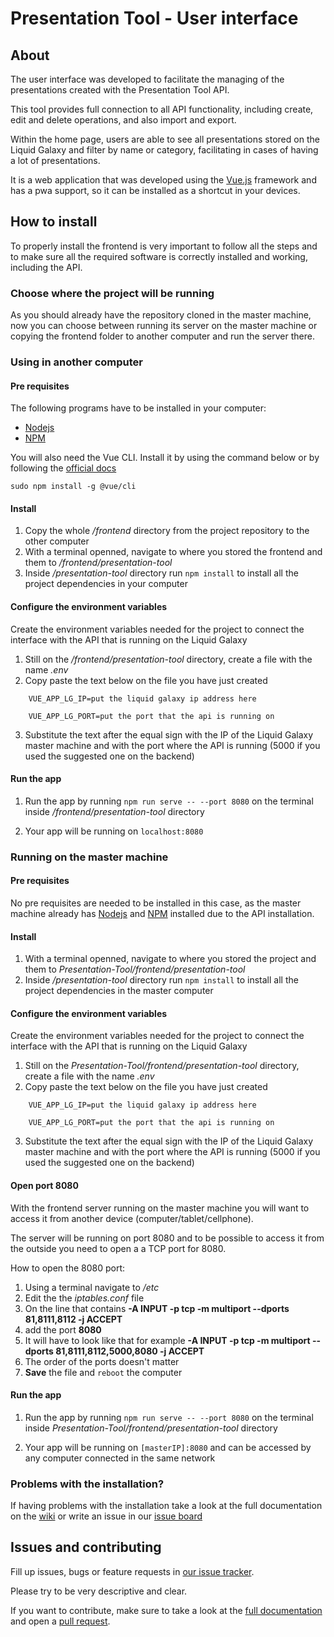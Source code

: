 # Presentation Tool - User interface

## About

The user interface was developed to facilitate the managing of the presentations created with the Presentation Tool API. 

This tool provides full connection to all API functionality, including create, edit and delete operations, and also import and export.

Within the home page, users are able to see all presentations stored on the Liquid Galaxy and filter by name or category, facilitating in cases of having a lot of presentations.

It is a web application that was developed using the [Vue.js](https://vuejs.org/) framework and has a pwa support, so it can be installed as a shortcut in your devices.

## How to install

To properly install the frontend is very important to follow all the steps and to make sure all the required software is correctly installed and working, including the API. 

### Choose where the project will be running

As you should already have the repository cloned in the master machine, now you can choose between running its server on the master machine or copying the frontend folder to another computer and run the server there.

### Using in another computer

#### Pre requisites

The following programs have to be installed in your computer:

* [Nodejs](https://nodejs.org/en/)
* [NPM](https://www.npmjs.com/get-npm)

You will also need the Vue CLI. Install it by using the command below or by following the [official docs](https://cli.vuejs.org/guide/installation.html)

```
sudo npm install -g @vue/cli
```

#### Install

1. Copy the whole */frontend* directory from the project repository to the other computer
2. With a terminal openned, navigate to where you stored the frontend and them to */frontend/presentation-tool*
3. Inside */presentation-tool* directory run ```npm install``` to install all the project dependencies in your computer

#### Configure the environment variables

Create the environment variables needed for the project to connect the interface with the API that is running on the Liquid Galaxy

1. Still on the */frontend/presentation-tool* directory, create a file with the name *.env*
2. Copy paste the text below on the file you have just created

```
    VUE_APP_LG_IP=put the liquid galaxy ip address here
    
    VUE_APP_LG_PORT=put the port that the api is running on
```
3. Substitute the text after the equal sign with the IP of the Liquid Galaxy master machine and with the port where the API is running (5000 if you used the suggested one on the backend)

#### Run the app

1. Run the app by running ```npm run serve -- --port 8080``` on the terminal inside */frontend/presentation-tool* directory

2. Your app will be running on ```localhost:8080```


### Running on the master machine

#### Pre requisites

No pre requisites are needed to be installed in this case, as the master machine already has [Nodejs](https://nodejs.org/en/) and [NPM](https://www.npmjs.com/get-npm) installed due to the API installation.

#### Install

1. With a terminal openned, navigate to where you stored the project and them to *Presentation-Tool/frontend/presentation-tool*
2. Inside */presentation-tool* directory run ```npm install``` to install all the project dependencies in the master computer

#### Configure the environment variables

Create the environment variables needed for the project to connect the interface with the API that is running on the Liquid Galaxy

1. Still on the *Presentation-Tool/frontend/presentation-tool* directory, create a file with the name *.env*
2. Copy paste the text below on the file you have just created

```
    VUE_APP_LG_IP=put the liquid galaxy ip address here
    
    VUE_APP_LG_PORT=put the port that the api is running on
```
3. Substitute the text after the equal sign with the IP of the Liquid Galaxy master machine and with the port where the API is running (5000 if you used the suggested one on the backend)

#### Open port 8080

With the frontend server running on the master machine you will want to access it from another device (computer/tablet/cellphone). 

The server will be running on port 8080 and to be possible to access it from the outside you need to open a a TCP port for 8080.

How to open the 8080 port:

1. Using a terminal navigate to */etc*
2. Edit the the *iptables.conf* file 
3. On the line that contains **-A INPUT -p tcp -m multiport --dports 81,8111,8112 -j ACCEPT**
4. add the port **8080**
5. It will have to look like that for example **-A INPUT -p tcp -m multiport --dports 81,8111,8112,5000,8080 -j ACCEPT**
6. The order of the ports doesn't matter
7. **Save** the file and ```reboot``` the computer

#### Run the app

1. Run the app by running ```npm run serve -- --port 8080``` on the terminal inside *Presentation-Tool/frontend/presentation-tool* directory

2. Your app will be running on ```[masterIP]:8080``` and can be accessed by any computer connected in the same network

### Problems with the installation?

If having problems with the installation take a look at the full documentation on the [wiki](https://github.com/LiquidGalaxyLAB/Presentation-Tool/wiki) or write an issue in our [issue board](https://github.com/LiquidGalaxyLAB/Presentation-Tool/issues/new)

## Issues and contributing

Fill up issues, bugs or feature requests in [our issue tracker](https://github.com/LiquidGalaxyLAB/Presentation-Tool/issues/new).

Please try to be very descriptive and clear. 

If you want to contribute, make sure to take a look at the [full documentation](https://github.com/LiquidGalaxyLAB/Presentation-Tool/wiki) and open a [pull request](https://github.com/LiquidGalaxyLAB/Presentation-Tool/compare).







